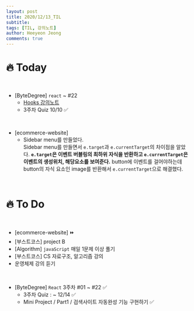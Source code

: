 ```yaml
---
layout: post
title: 2020/12/13_TIL
subtitle:
tags: [TIL, 강의노트]
author: Heeyeon Jeong
comments: true
---
```


# 🔥 Today

<br>

- [ByteDegree] `react` ~ #22
  - [Hooks 강의노트](https://heeyeonjeong.tistory.com/64)
  - 3주차 Quiz 10/10 ✅

<br>

- [ecommerce-website]
  - Sidebar menu를 만들었다. <br>
    Sidebar menu를 만들면서 `e.target`과 `e.currentTarget`의 차이점을 알았다. <b>`e.target`은 이벤트 버블링의 최하위 자식을 반환하고 `e.currentTarget`은 이벤트의 생성위치, 해당요소를 보여준다.</b> button에 이벤트를 걸어야하는데 button의 자식 요소인 image를 반환해서 `e.currentTarget`으로 해결했다.

<br>

# 🔥 To Do

<br>

- [ecommerce-website] ⏩
- [부스트코스] project B
- [Algorithm] `javaScript` 매일 1문제 이상 풀기
- [부스트코스] CS 자료구조, 알고리즘 강의
- 운영체제 강의 듣기

<br>

- [ByteDegree] `React` 3주차 #01 ~ #22 ✅
  - 3주차 Quiz : ~ 12/14 ✅
  - Mini Project / Part1 / 검색사이트 자동완성 기능 구현하기 ✅
